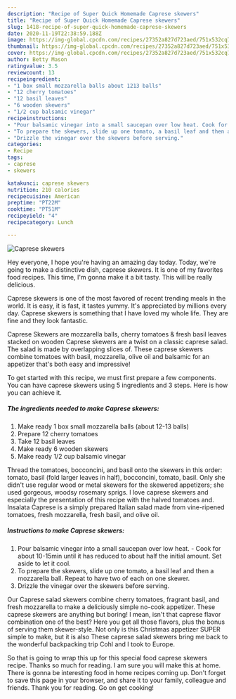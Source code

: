 ```yaml
---
description: "Recipe of Super Quick Homemade Caprese skewers"
title: "Recipe of Super Quick Homemade Caprese skewers"
slug: 1418-recipe-of-super-quick-homemade-caprese-skewers
date: 2020-11-19T22:38:59.188Z
image: https://img-global.cpcdn.com/recipes/27352a827d723aed/751x532cq70/caprese-skewers-recipe-main-photo.jpg
thumbnail: https://img-global.cpcdn.com/recipes/27352a827d723aed/751x532cq70/caprese-skewers-recipe-main-photo.jpg
cover: https://img-global.cpcdn.com/recipes/27352a827d723aed/751x532cq70/caprese-skewers-recipe-main-photo.jpg
author: Betty Mason
ratingvalue: 3.5
reviewcount: 13
recipeingredient:
- "1 box small mozzarella balls about 1213 balls"
- "12 cherry tomatoes"
- "12 basil leaves"
- "6 wooden skewers"
- "1/2 cup balsamic vinegar"
recipeinstructions:
- "Pour balsamic vinegar into a small saucepan over low heat. Cook for about 10-15min until it has reduced to about half the initial amount. Set aside to let it cool."
- "To prepare the skewers, slide up one tomato, a basil leaf and then a mozzarella ball. Repeat to have two of each on one skewer."
- "Drizzle the vinegar over the skewers before serving."
categories:
- Recipe
tags:
- caprese
- skewers

katakunci: caprese skewers 
nutrition: 210 calories
recipecuisine: American
preptime: "PT22M"
cooktime: "PT51M"
recipeyield: "4"
recipecategory: Lunch

---
```



![Caprese skewers](https://img-global.cpcdn.com/recipes/27352a827d723aed/751x532cq70/caprese-skewers-recipe-main-photo.jpg)

Hey everyone, I hope you're having an amazing day today. Today, we're going to make a distinctive dish, caprese skewers. It is one of my favorites food recipes. This time, I'm gonna make it a bit tasty. This will be really delicious.

Caprese skewers is one of the most favored of recent trending meals in the world. It is easy, it is fast, it tastes yummy. It's appreciated by millions every day. Caprese skewers is something that I have loved my whole life. They are fine and they look fantastic.

Caprese Skewers are mozzarella balls, cherry tomatoes &amp; fresh basil leaves stacked on wooden Caprese skewers are a twist on a classic caprese salad. The salad is made by overlapping slices of. These caprese skewers combine tomatoes with basil, mozzarella, olive oil and balsamic for an appetizer that&#39;s both easy and impressive!


To get started with this recipe, we must first prepare a few components. You can have caprese skewers using 5 ingredients and 3 steps. Here is how you can achieve it.

<!--inarticleads1-->

##### The ingredients needed to make Caprese skewers:

1. Make ready 1 box small mozzarella balls (about 12-13 balls)
1. Prepare 12 cherry tomatoes
1. Take 12 basil leaves
1. Make ready 6 wooden skewers
1. Make ready 1/2 cup balsamic vinegar


Thread the tomatoes, bocconcini, and basil onto the skewers in this order: tomato, basil (fold larger leaves in half), bocconcini, tomato, basil. Only she didn&#39;t use regular wood or metal skewers for the skewered appetizers; she used gorgeous, woodsy rosemary sprigs. I love caprese skewers and especially the presentation of this recipe with the halved tomatoes and. Insalata Caprese is a simply prepared Italian salad made from vine-ripened tomatoes, fresh mozzarella, fresh basil, and olive oil. 

<!--inarticleads2-->

##### Instructions to make Caprese skewers:

1. Pour balsamic vinegar into a small saucepan over low heat. - Cook for about 10-15min until it has reduced to about half the initial amount. Set aside to let it cool.
1. To prepare the skewers, slide up one tomato, a basil leaf and then a mozzarella ball. Repeat to have two of each on one skewer.
1. Drizzle the vinegar over the skewers before serving.


Our Caprese salad skewers combine cherry tomatoes, fragrant basil, and fresh mozzarella to make a deliciously simple no-cook appetizer. These caprese skewers are anything but boring! I mean, isn&#39;t that caprese flavor combination one of the best? Here you get all those flavors, plus the bonus of serving them skewer-style. Not only is this Christmas appetizer SUPER simple to make, but it is also These caprese salad skewers bring me back to the wonderful backpacking trip Cohl and I took to Europe. 

So that is going to wrap this up for this special food caprese skewers recipe. Thanks so much for reading. I am sure you will make this at home. There is gonna be interesting food in home recipes coming up. Don't forget to save this page in your browser, and share it to your family, colleague and friends. Thank you for reading. Go on get cooking!

